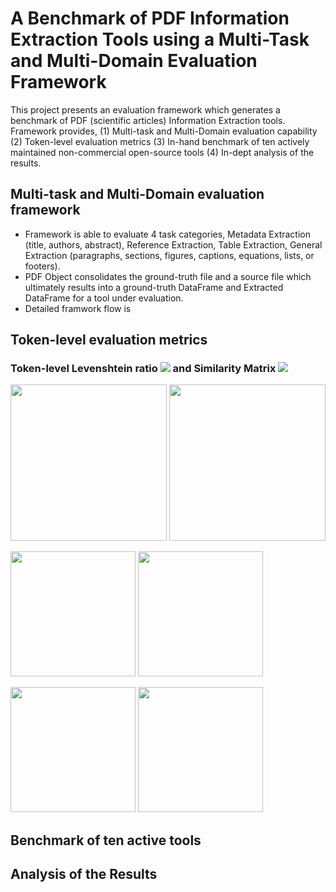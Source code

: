 # A Benchmark of PDF Information Extraction Tools using a Multi-Task and Multi-Domain Evaluation Framework
This project presents an evaluation framework which generates a benchmark of PDF (scientific articles) Information Extraction tools.
Framework provides, (1) Multi-task and Multi-Domain evaluation capability (2) Token-level evaluation metrics
(3) In-hand benchmark of ten actively maintained non-commercial open-source tools (4) In-dept analysis of the results.

## Multi-task and Multi-Domain evaluation framework
* Framework is able to evaluate 4 task categories, Metadata Extraction (title, authors, abstract), Reference Extraction, Table Extraction, General Extraction (paragraphs, sections,
figures, captions, equations, lists, or footers).
* PDF Object consolidates the ground-truth file and a source file which ultimately results into a ground-truth DataFrame and Extracted DataFrame for a tool under evaluation.
* Detailed framwork flow is 
## Token-level evaluation metrics
### Token-level Levenshtein ratio <img src="https://render.githubusercontent.com/render/math?math={\gamma\left( {t}_{e}, {t}_{g} \right) }"> and Similarity Matrix <img src="https://render.githubusercontent.com/render/math?math={\Delta}_{m \times n}^{d}">

<p float="left">
<img src="https://render.githubusercontent.com/render/math?math={\gamma\left( {t}_{e}, {t}_{g} \right) } = 1 -\frac{lev_{{t}_{e},{t}_{g}}(i,j)}{\left| {t}_{e} \right| %2b \left| {t}_{g} \right|}" width="250">
<img src="https://render.githubusercontent.com/render/math?math={\Delta}_{m \times n}^{d} = {\gamma\left[ {E}_{i}^{s}, {G}_{j}^{s} \right] }_{i,j}^{m,n}" width="250">
</p>

<p float="left">
<img src="https://render.githubusercontent.com/render/math?math={P}^{d} = \frac{%23{\Delta}_{i,j}^{d} \ge 0.7}{m}" width="200">
 <img src="https://render.githubusercontent.com/render/math?math={R}^{d} = \frac{%23{\Delta}_{i,j}^{d} \ge 0.7}{n}" width="200">
 </p>
 
<p float="left">
<img src="https://render.githubusercontent.com/render/math?math={F1}^{d} = \frac{2 \times {P}^{d} \times {R}^{d}}{ {P}^{d} %2b  {R}^{d}}" width="200">
<img src="https://render.githubusercontent.com/render/math?math={A}^{d} = {\gamma\left[ {E}^{c}, {G}^{c} \right] }" width="200">
</p>

## Benchmark of ten active tools

## Analysis of the Results
